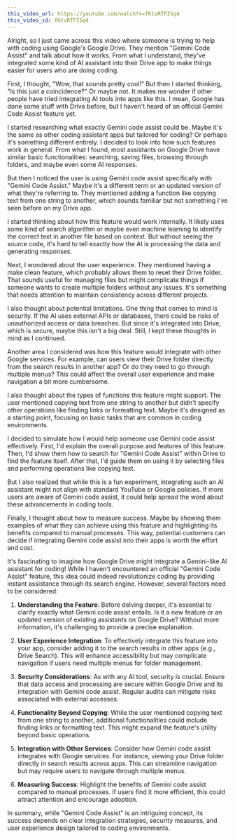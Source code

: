 ```yaml
---
this_video_url: https://youtube.com/watch?v=fKtvRTFISq4
this_video_id: fKtvRTFISq4
---
```

<think>
Alright, so I just came across this video where someone is trying to help with coding using Google's Google Drive. They mention "Gemini Code Assist" and talk about how it works. From what I understand, they've integrated some kind of AI assistant into their Drive app to make things easier for users who are doing coding.

First, I thought, "Wow, that sounds pretty cool!" But then I started thinking, "Is this just a coincidence?" Or maybe not. It makes me wonder if other people have tried integrating AI tools into apps like this. I mean, Google has done some stuff with Drive before, but I haven't heard of an official Gemini Code Assist feature yet.

I started researching what exactly Gemini code assist could be. Maybe it's the same as other coding assistant apps but tailored for coding? Or perhaps it's something different entirely. I decided to look into how such features work in general. From what I found, most assistants on Google Drive have similar basic functionalities: searching, saving files, browsing through folders, and maybe even some AI responses.

But then I noticed the user is using Gemini code assist specifically with "Gemini Code Assist." Maybe it's a different term or an updated version of what they're referring to. They mentioned adding a function like copying text from one string to another, which sounds familiar but not something I've seen before on my Drive app.

I started thinking about how this feature would work internally. It likely uses some kind of search algorithm or maybe even machine learning to identify the correct text in another file based on context. But without seeing the source code, it's hard to tell exactly how the AI is processing the data and generating responses.

Next, I wondered about the user experience. They mentioned having a make clean feature, which probably allows them to reset their Drive folder. That sounds useful for managing files but might complicate things if someone wants to create multiple folders without any issues. It's something that needs attention to maintain consistency across different projects.

I also thought about potential limitations. One thing that comes to mind is security. If the AI uses external APIs or databases, there could be risks of unauthorized access or data breaches. But since it's integrated into Drive, which is secure, maybe this isn't a big deal. Still, I kept these thoughts in mind as I continued.

Another area I considered was how this feature would integrate with other Google services. For example, can users view their Drive folder directly from the search results in another app? Or do they need to go through multiple menus? This could affect the overall user experience and make navigation a bit more cumbersome.

I also thought about the types of functions this feature might support. The user mentioned copying text from one string to another but didn't specify other operations like finding links or formatting text. Maybe it's designed as a starting point, focusing on basic tasks that are common in coding environments.

I decided to simulate how I would help someone use Gemini code assist effectively. First, I'd explain the overall purpose and features of this feature. Then, I'd show them how to search for "Gemini Code Assist" within Drive to find the feature itself. After that, I'd guide them on using it by selecting files and performing operations like copying text.

But I also realized that while this is a fun experiment, integrating such an AI assistant might not align with standard YouTube or Google policies. If more users are aware of Gemini code assist, it could help spread the word about these advancements in coding tools.

Finally, I thought about how to measure success. Maybe by showing them examples of what they can achieve using this feature and highlighting its benefits compared to manual processes. This way, potential customers can decide if integrating Gemini code assist into their apps is worth the effort and cost.
</think>

It's fascinating to imagine how Google Drive might integrate a Gemini-like AI assistant for coding! While I haven't encountered an official "Gemini Code Assist" feature, this idea could indeed revolutionize coding by providing instant assistance through its search engine. However, several factors need to be considered:

1. **Understanding the Feature**: Before delving deeper, it's essential to clarify exactly what Gemini code assist entails. Is it a new feature or an updated version of existing assistants on Google Drive? Without more information, it's challenging to provide a precise explanation.

2. **User Experience Integration**: To effectively integrate this feature into your app, consider adding it to the search results in other apps (e.g., Drive Search). This will enhance accessibility but may complicate navigation if users need multiple menus for folder management.

3. **Security Considerations**: As with any AI tool, security is crucial. Ensure that data access and processing are secure within Google Drive and its integration with Gemini code assist. Regular audits can mitigate risks associated with external accesses.

4. **Functionality Beyond Copying**: While the user mentioned copying text from one string to another, additional functionalities could include finding links or formatting text. This might expand the feature's utility beyond basic operations.

5. **Integration with Other Services**: Consider how Gemini code assist integrates with Google services. For instance, viewing your Drive folder directly in search results across apps. This can streamline navigation but may require users to navigate through multiple menus.

6. **Measuring Success**: Highlight the benefits of Gemini code assist compared to manual processes. If users find it more efficient, this could attract attention and encourage adoption.

In summary, while "Gemini Code Assist" is an intriguing concept, its success depends on clear integration strategies, security measures, and user experience design tailored to coding environments.

